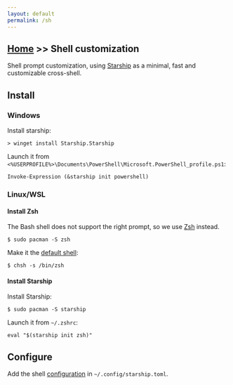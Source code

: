 ```yaml
---
layout: default
permalink: /sh
---
```


## [Home](/) >> Shell customization

Shell prompt customization, using [Starship](https://starship.rs/) as a minimal, fast and customizable cross-shell.

## Install

### Windows

Install starship:

    > winget install Starship.Starship

Launch it from `<%USERPROFILE%>\Documents\PowerShell\Microsoft.PowerShell_profile.ps1`:

```
Invoke-Expression (&starship init powershell)
```

### Linux/WSL

#### Install Zsh

The Bash shell does not support the right prompt, so we use [Zsh](https://wiki.archlinux.org/title/Zsh) instead.

    $ sudo pacman -S zsh

Make it the [default shell](https://wiki.archlinux.org/title/Command-line_shell#Changing_your_default_shell):

    $ chsh -s /bin/zsh

#### Install Starship

Install Starship:

    $ sudo pacman -S starship

Launch it from `~/.zshrc`:

```
eval "$(starship init zsh)"
```

## Configure

Add the shell [configuration](https://github.com/rmarquis/dotfiles/blob/main/.config/starship.toml) in `~/.config/starship.toml`.
